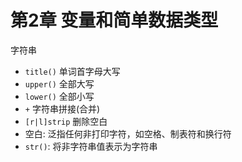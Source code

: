 # 第2章 变量和简单数据类型

字符串

* `title()` 单词首字母大写
* `upper()` 全部大写
* `lower()` 全部小写
* `+` 字符串拼接(合并)
* `[r|l]strip` 删除空白
* 空白: 泛指任何非打印字符，如空格、制表符和换行符
* `str()`: 将非字符串值表示为字符串